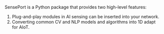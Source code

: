 
SensePort is a Python package that provides two high-level features:
1. Plug-and-play modules in AI sensing can be inserted into your network.
2. Converting common CV and NLP models and algorithms into 1D adapt for AIoT.
